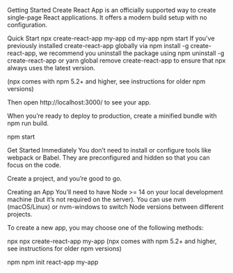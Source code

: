 Getting Started
Create React App is an officially supported way to create single-page React applications. It offers a modern build setup with no configuration.

Quick Start
npx create-react-app my-app
cd my-app
npm start
If you've previously installed create-react-app globally via npm install -g create-react-app, we recommend you uninstall the package using npm uninstall -g create-react-app or yarn global remove create-react-app to ensure that npx always uses the latest version.

(npx comes with npm 5.2+ and higher, see instructions for older npm versions)

Then open http://localhost:3000/ to see your app.

When you’re ready to deploy to production, create a minified bundle with npm run build.

npm start

Get Started Immediately
You don’t need to install or configure tools like webpack or Babel. They are preconfigured and hidden so that you can focus on the code.

Create a project, and you’re good to go.

Creating an App
You’ll need to have Node >= 14 on your local development machine (but it’s not required on the server). You can use nvm (macOS/Linux) or nvm-windows to switch Node versions between different projects.

To create a new app, you may choose one of the following methods:

npx
npx create-react-app my-app
(npx comes with npm 5.2+ and higher, see instructions for older npm versions)

npm
npm init react-app my-app
